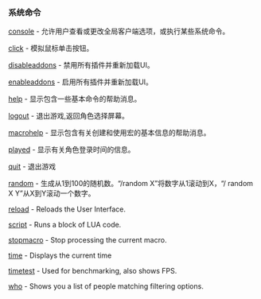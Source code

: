 ### 系统命令

[console](https://wow.gamepedia.com/MACRO_console) - 允许用户查看或更改全局客户端选项，或执行某些系统命令。

[click](https://wow.gamepedia.com/MACRO_click) - 模拟鼠标单击按钮。

[disableaddons](https://wow.gamepedia.com/MACRO_disableaddons) - 禁用所有插件并重新加载UI。

[enableaddons](https://wow.gamepedia.com/MACRO_enableaddons) - 启用所有插件并重新加载UI。

[help](https://wow.gamepedia.com/MACRO_help) - 显示包含一些基本命令的帮助消息。

[logout](https://wow.gamepedia.com/MACRO_logout) - 退出游戏,返回角色选择屏幕。

[macrohelp](https://wow.gamepedia.com/MACRO_macrohelp) - 显示包含有关创建和使用宏的基本信息的帮助消息。

[played](https://wow.gamepedia.com/MACRO_played) - 显示有关角色登录时间的信息。

[quit](https://wow.gamepedia.com/MACRO_quit) - 退出游戏

[random](https://wow.gamepedia.com/MACRO_random) - 生成从1到100的随机数。“/random X”将数字从1滚动到X，“/ random X Y”从X到Y滚动一个数字。

[reload](https://wow.gamepedia.com/MACRO_reload) - Reloads the User Interface.

[script](https://wow.gamepedia.com/MACRO_script) - Runs a block of LUA code.

[stopmacro](https://wow.gamepedia.com/MACRO_stopmacro) - Stop processing the current macro.

[time](https://wow.gamepedia.com/MACRO_time) - Displays the current time

[timetest](https://wow.gamepedia.com/MACRO_timetest) - Used for benchmarking, also shows FPS.

[who](https://wow.gamepedia.com/MACRO_who) - Shows you a list of people matching filtering options.



